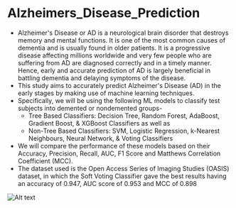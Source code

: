 # Alzheimers_Disease_Prediction
  + Alzheimer's Disease or AD is a neurological brain disorder that destroys memory and mental functions. It is one of the most common causes of dementia and is usually found in older patients. It is a progressive disease affecting millions worldwide and very few people who are suffering from AD are diagnosed correctly and in a timely manner. Hence, early and accurate prediction of AD is largely beneficial in battling dementia and delaying symptoms of the disease.
  + This study aims to accurately predict Alzheimer's Disease (AD) in the early stages by making use of machine learning techniques.
  + Specifically, we will be using the following ML models to classify test subjects into demented or nondemented groups-
    + Tree Based Classifiers: Decision Tree, Random Forest, AdaBoost, Gradient Boost, & XGBoost Classifiers as well as
    + Non-Tree Based Classifiers: SVM, Logistic Regression, k-Nearest Neighbours, Neural Network, & Voting Classifiers
  + We will compare the performance of these models based on their Accuracy, Precision, Recall, AUC, F1 Score and Matthews Correlation Coefficient (MCC).
  + The dataset used is the Open Access Series of Imaging Studies (OASIS) dataset, in which the Soft Voting Classifier gave the best results having an accuracy of 0.947, AUC score of 0.953 and MCC of 0.898

![Alt text](https://www.prestigehomecareagency.net/wp-content/uploads/2021/01/Ways-to-Prevent-Memory-Loss-and-Dementia.jpg "AD image")

